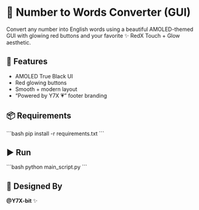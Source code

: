 # 🔢 Number to Words Converter (GUI)

Convert any number into English words using a beautiful AMOLED-themed GUI with glowing red buttons and your favorite ✨ RedX Touch + Glow aesthetic.

## 🚀 Features
- AMOLED True Black UI
- Red glowing buttons
- Smooth + modern layout
- “Powered by Y7X 💗” footer branding

## 📦 Requirements
\`\`\`bash
pip install -r requirements.txt
\`\`\`

## ▶️ Run
\`\`\`bash
python main_script.py
\`\`\`

## 💖 Designed By
**@Y7X-bit** ✨
